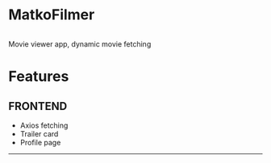 # MatkoFilmer

<img src="https://user-images.githubusercontent.com/99608089/156202970-043abed5-e2b7-49c3-9b6c-189e86f458b6.png" alt="" srcset="" />


Movie viewer app, dynamic movie fetching

<h1> <b>Features</b> </h1>
<h2> FRONTEND </h2> 
<ul>
  <li> Axios fetching </li>
  <li> Trailer card </li>
  <li> Profile page </li>

</ul>

<hr>
<img src="https://user-images.githubusercontent.com/99608089/156203130-90c63b8a-eec6-417d-baf4-b8b19517efb3.png" alt="" srcset="" />
